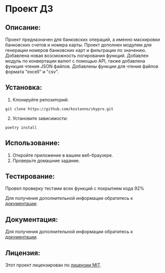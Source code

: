 # Проект ДЗ
## Описание:
Проект предназначен для банковских операций, а именно  маскировки банковских счетов и номера карты.
Проект дополнен модулем для генерации номеров банковских карт и фильтрации по значению. Добавлена новая возсможность логирования функций. Добавлен модуль по конвертации валют с помощью API, также добавлена функция чтения JSON файлов. Добавлены функции  для чтения файлов формата "excell" и "csv". 

## Установка:

1. Клонируйте репозиторий:
```
git clone https://github.com/kostanno/skypro.git
```
2. Установите зависимости:
```
poetry install
```
## Использование:

1. Откройте приложение в вашем веб-браузере.
2. Проверьте домашние задание.

## Тестирование:
Провел проверку тестами всех функций с покрытием кода 92%

Для получения дополнительной информации обратитесь к [документации](htmlcov/index.html).
## Документация:

Для получения дополнительной информации обратитесь к [документации](docs/README.md).

## Лицензия:

Этот проект лицензирован по [лицензии MIT](LICENSE).